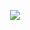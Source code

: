 <p align="center">
  <img class="img" src="https://github-readme-stats.vercel.app/api/top-langs/?username=archiegerry&layout=compact&theme=vision-friendly-light"/>
</p>
